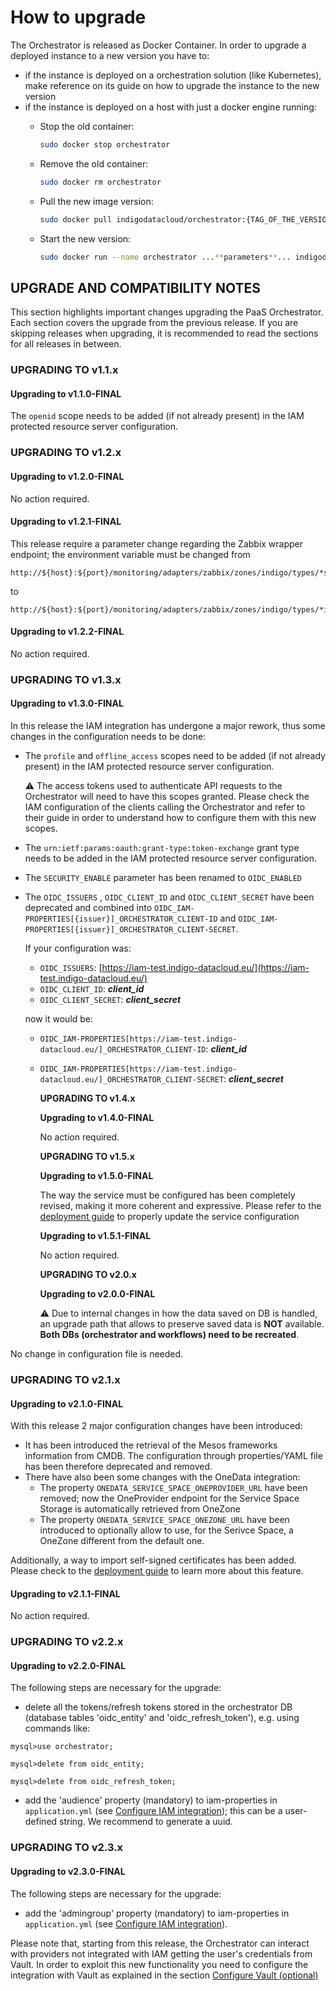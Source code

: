 # How to upgrade

The Orchestrator is released as Docker Container. In order to upgrade a deployed instance to a new version you have to:

* if the instance is deployed on a orchestration solution \(like Kubernetes\), make reference on its guide on how to upgrade the instance to the new version
* if the instance is deployed on a host with just a docker engine running:
  * Stop the old container:

    ```bash
    sudo docker stop orchestrator
    ```

  * Remove the old container:

    ```bash
    sudo docker rm orchestrator
    ```

  * Pull the new image version:

    ```bash
    sudo docker pull indigodatacloud/orchestrator:{TAG_OF_THE_VERSION}
    ```

  * Start the new version:

    ```bash
    sudo docker run --name orchestrator ...**parameters**... indigodatacloud/orchestrator:{TAG_OF_THE_VERSION}
    ```

## UPGRADE AND COMPATIBILITY NOTES

This section highlights important changes upgrading the PaaS Orchestrator. Each section covers the upgrade from the previous release. If you are skipping releases when upgrading, it is recommended to read the sections for all releases in between.

### UPGRADING TO v1.1.x

#### Upgrading to v1.1.0-FINAL

The `openid` scope needs to be added \(if not already present\) in the IAM protected resource server configuration.

### UPGRADING TO v1.2.x

#### Upgrading to v1.2.0-FINAL

No action required.

#### Upgrading to v1.2.1-FINAL

This release require a parameter change regarding the Zabbix wrapper endpoint; the environment variable must be changed from

```text
http://${host}:${port}/monitoring/adapters/zabbix/zones/indigo/types/*service*/groups/Cloud_Providers/hosts/
```

to

```text
http://${host}:${port}/monitoring/adapters/zabbix/zones/indigo/types/*infrastructure*/groups/Cloud_Providers/hosts/
```

#### Upgrading to v1.2.2-FINAL

No action required.

### UPGRADING TO v1.3.x

#### Upgrading to v1.3.0-FINAL

In this release the IAM integration has undergone a major rework, thus some changes in the configuration needs to be done:

* The `profile` and `offline_access` scopes need to be added \(if not already present\) in the IAM protected resource server configuration.

  :warning: The access tokens used to authenticate API requests to the Orchestrator will need to have this scopes granted. Please check the IAM configuration of the clients calling the Orchestrator and refer to their guide in order to understand how to configure them with this new scopes.

* The `urn:ietf:params:oauth:grant-type:token-exchange` grant type needs to be added in the IAM protected resource server configuration.
* The `SECURITY_ENABLE` parameter has been renamed to `OIDC_ENABLED`
* The `OIDC_ISSUERS` , `OIDC_CLIENT_ID` and `OIDC_CLIENT_SECRET` have been deprecated and combined into `OIDC_IAM-PROPERTIES[{issuer}]_ORCHESTRATOR_CLIENT-ID` and `OIDC_IAM-PROPERTIES[{issuer}]_ORCHESTRATOR_CLIENT-SECRET`.

  If your configuration was:

  * `OIDC_ISSUERS`: [https://iam-test.indigo-datacloud.eu/](https://iam-test.indigo-datacloud.eu/)
  * `OIDC_CLIENT_ID`: _**client\_id**_
  * `OIDC_CLIENT_SECRET`: _**client\_secret**_

  now it would be:

  * `OIDC_IAM-PROPERTIES[https://iam-test.indigo-datacloud.eu/]_ORCHESTRATOR_CLIENT-ID`: _**client\_id**_
  * `OIDC_IAM-PROPERTIES[https://iam-test.indigo-datacloud.eu/]_ORCHESTRATOR_CLIENT-SECRET`: _**client\_secret**_

    **UPGRADING TO v1.4.x**

    **Upgrading to v1.4.0-FINAL**

    No action required.

    **UPGRADING TO v1.5.x**

    **Upgrading to v1.5.0-FINAL**

    The way the service must be configured has been completely revised, making it more coherent and expressive. Please refer to the [deployment guide](how_to_deploy.md) to properly update the service configuration

    **Upgrading to v1.5.1-FINAL**

    No action required.

    **UPGRADING TO v2.0.x**

    **Upgrading to v2.0.0-FINAL**

    :warning: Due to internal changes in how the data saved on DB is handled, an upgrade path that allows to preserve saved data is **NOT** available. **Both DBs \(orchestrator and workflows\) need to be recreated**.

No change in configuration file is needed.

### UPGRADING TO v2.1.x

#### Upgrading to v2.1.0-FINAL

With this release 2 major configuration changes have been introduced:

* It has been introduced the retrieval of the Mesos frameworks information from CMDB. The configuration through properties/YAML file has been therefore deprecated and removed.
* There have also been some changes with the OneData integration:
  * The property `ONEDATA_SERVICE_SPACE_ONEPROVIDER_URL` have been removed; now the OneProvider endpoint for the Service Space Storage is automatically retrieved from OneZone
  * The property `ONEDATA_SERVICE_SPACE_ONEZONE_URL` have been introduced to optionally allow to use, for the Serivce Space, a OneZone different from the default one.

Additionally, a way to import self-signed certificates has been added. Please check to the [deployment guide](how_to_deploy.md) to learn more about this feature.

#### Upgrading to v2.1.1-FINAL

No action required.

### UPGRADING TO v2.2.x

#### Upgrading to v2.2.0-FINAL

The following steps are necessary for the upgrade:

* delete all the tokens/refresh tokens stored in the orchestrator DB \(database tables 'oidc\_entity' and 'oidc\_refresh\_token'\), e.g. using commands like:

```text
mysql>use orchestrator;

mysql>delete from oidc_entity;

mysql>delete from oidc_refresh_token;
```

* add the 'audience' property \(mandatory\) to iam-properties in `application.yml` \(see [Configure IAM integration](how_to_deploy.md#configure-iam-integration-optional)\); this can be a user-defined string. We recommend to generate a uuid.

### UPGRADING TO v2.3.x

#### Upgrading to v2.3.0-FINAL

The following steps are necessary for the upgrade:

* add the 'admingroup' property \(mandatory\) to iam-properties in `application.yml` \(see [Configure IAM integration](how_to_deploy.md#configure-iam-integration-optional)\).

Please note that, starting from this release, the Orchestrator can interact with providers not integrated with IAM getting the user's credentials from Vault. In order to exploit this new functionality you need to configure the integration with Vault as explained in the section [Configure Vault \(optional\)](how_to_deploy.md#configure-vault-optional)

